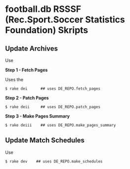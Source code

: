 # football.db RSSSF (Rec.Sport.Soccer Statistics Foundation) Skripts 

## Update Archives

Use

**Step 1 - Fetch Pages**

Uses the 

```
$ rake dei      ## uses DE_REPO.fetch_pages
```


**Step 2 - Patch Pages**

```
$ rake deii     ## uses DE_REPO.patch_pages
```

**Step 3 - Make Pages Summary**

```
$ rake deiii    ## uses DE_REPO.make_pages_summary
```


## Update Match Schedules

Use

```
$ rake dev    ## uses DE_REPO.make_schedules
```

